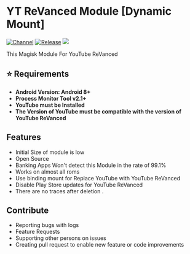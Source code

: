 # YT ReVanced Module [Dynamic Mount]
[![Channel](https://img.shields.io/badge/Telegram-Channel-blue.svg?logo=telegram)](https://t.me/RabahX_Official)
[![Release](https://img.shields.io/github/v/release/RabahX/YT-ReVanced-Module?label=Release)](https://github.com/RabahX/YT-ReVanced-Module/releases/latest)
<img src="https://img.shields.io/github/downloads/RabahX/YT-ReVanced-Module/total">

This Magisk Module For YouTube ReVanced

## ⭐ Requirements
- **Android Version: Android 8+**
- **Process Monitor Tool v2.1+**
- **YouTube must be Installed**
- **The Version of YouTube must be compatible with the version of YouTube ReVanced**
## Features
- Initial Size of module is low
- Open Source
- Banking Apps Won't detect this Module in the rate of 99.1%
- Works on almost all roms
- Use binding mount for Replace YouTube with YouTube ReVanced
- Disable Play Store updates for YouTube ReVanced 
- There are no traces after deletion .
## Contribute
- Reporting bugs with logs
- Feature Requests
- Supporting other persons on issues
- Creating pull request to enable new feature or code improvements
